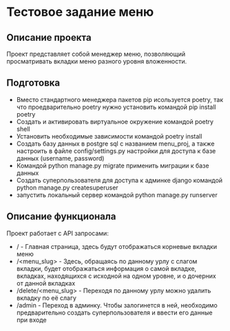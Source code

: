 # Тестовое задание меню

## Описание проекта
Проект представляет собой менеджер меню, позволяющий просматривать вкладки меню разного уровня вложенности.

## Подготовка
- Вместо стандартного менеджера пакетов pip исользуется poetry, так что проедварительно poetry нужно установить командой pip install poetry
- Создать и активировать виртуальное окружение командой poetry shell
- Установить необходимые зависимости командой poetry install
- Создать базу данных в postgre sql с названием menu_proj, а также настроить в файле config/settings.py настройки для доступа к базе данных (username, password)
- Командой python manage.py migrate применить миграции к базе данных
- Создать суперпользователя для доступа к админке django командой python manage.py createsuperuser
- запустить локальный сервер командой python manage.py runserver

## Описание функционала
Проект работает с API запросами:
 - / - Главная страница, здесь будут отображаться корневые вкладки меню
 - /<menu_slug> - Здесь, обращаясь по данному урлу с слагом вкладки, будет отображаться информация о самой вкладке, вкладках, находящихся с исходной на одном уровне, и о дочерних от данной вкладках
 - /delete/<menu_slug> - Переходя по данному урлу можно удалить вкладку по её слагу
 - /admin - Переход в админку. Чтобы залогинется в ней, необходимо предварительно создать суперпользователя и ввести его данные при входе